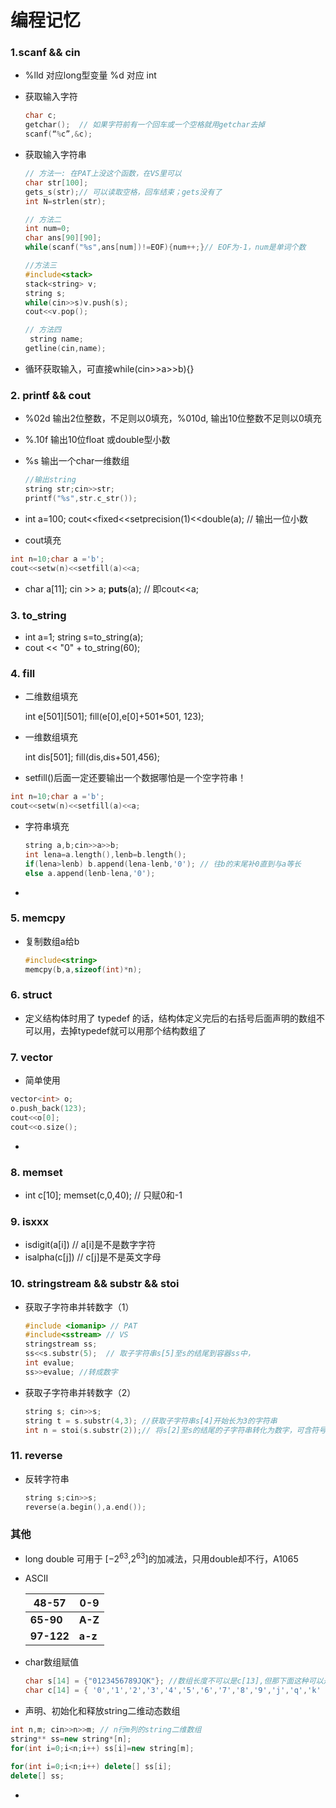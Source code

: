 # 编程记忆

### 1.scanf && cin

* %lld 对应long型变量         %d 对应 int

* 获取输入字符

  ```C++
  char c;
  getchar();  // 如果字符前有一个回车或一个空格就用getchar去掉
  scanf(“%c”,&c);
  ```

* 获取输入字符串

  ```c++
  // 方法一: 在PAT上没这个函数，在VS里可以
  char str[100];
  gets_s(str);// 可以读取空格，回车结束；gets没有了
  int N=strlen(str);
  
  // 方法二
  int num=0;
  char ans[90][90];
  while(scanf("%s",ans[num])!=EOF){num++;}// EOF为-1，num是单词个数
  
  //方法三
  #include<stack>
  stack<string> v;
  string s;
  while(cin>>s)v.push(s);
  cout<<v.pop();
  
  // 方法四
   string name;
  getline(cin,name);
  ```

* 循环获取输入，可直接while(cin>>a>>b){}

### 2. printf && cout

* %02d 输出2位整数，不足则以0填充，%010d, 输出10位整数不足则以0填充

* %.10f 输出10位float 或double型小数

* %s  输出一个char一维数组

  ```c++
  //输出string
  string str;cin>>str;
  printf("%s",str.c_str());
  ```

* int a=100; cout<<fixed<<setprecision(1)<<double(a); // 输出一位小数

* cout填充

```c++
int n=10;char a ='b';
cout<<setw(n)<<setfill(a)<<a;
```

* char a[11];  cin >> a;   **puts**(a);  // 即cout<<a;

### 3. to_string

* int a=1; string s=to_string(a);
* cout << "0" + to_string(60);

### 4. fill

* 二维数组填充 

  int e\[501][501]; fill(e[0],e[0]+501*501, 123);

* 一维数组填充

  int dis[501]; fill(dis,dis+501,456);
  
* setfill()后面一定还要输出一个数据哪怕是一个空字符串！

```C++
int n=10;char a ='b';
cout<<setw(n)<<setfill(a)<<a;
```

* 字符串填充

  ```c++
  string a,b;cin>>a>>b;
  int lena=a.length(),lenb=b.length();
  if(lena>lenb) b.append(lena-lenb,'0'); // 往b的末尾补0直到与a等长
  else a.append(lenb-lena,'0');
  ```

* 

### 5. memcpy

* 复制数组a给b

  ```C++
  #include<string>
  memcpy(b,a,sizeof(int)*n);
  ```

### 6. struct

* 定义结构体时用了 typedef 的话，结构体定义完后的右括号后面声明的数组不可以用，去掉typedef就可以用那个结构数组了

### 7. vector

* 简单使用

```C++
vector<int> o;
o.push_back(123);
cout<<o[0];
cout<<o.size();
```

* 

### 8. memset

* int c[10]; memset(c,0,40); // 只赋0和-1

### 9. isxxx

* isdigit(a[i])   //  a[i]是不是数字字符
* isalpha(c[j])  // c[j]是不是英文字母

### 10. stringstream  && substr  && stoi

* 获取子字符串并转数字（1）

  ```C++
  #include <iomanip> // PAT
  #include<sstream> // VS
  stringstream ss;
  ss<<s.substr(5);  // 取子字符串s[5]至s的结尾到容器ss中，
  int evalue;
  ss>>evalue; //转成数字
  ```

* 获取子字符串并转数字（2）

  ```c++
  string s; cin>>s;
  string t = s.substr(4,3); //获取子字符串s[4]开始长为3的字符串
  int n = stoi(s.substr(2));// 将s[2]至s的结尾的子字符串转化为数字，可含符号
  ```

### 11. reverse

* 反转字符串

  ```c++
  string s;cin>>s;
  reverse(a.begin(),a.end());
  ```

  

### 其他

* long double 可用于 [−2<sup>63</sup>,2<sup>63</sup>]的加减法，只用double却不行，A1065

* ASCII 

  | **48-57**  | **0-9** |
  | ---------- | ------- |
  | **65-90**  | **A-Z** |
  | **97-122** | **a-z** |

* char数组赋值

  ```c++
  char s[14] = {"0123456789JQK"}; //数组长度不可以是c[13],但那下面这种可以是c[13]
  char c[14] = { '0','1','2','3','4','5','6','7','8','9','j','q','k' };
  ```

* 声明、初始化和释放string二维动态数组

```c++
int n,m; cin>>n>>m; // n行m列的string二维数组
string** ss=new string*[n];
for(int i=0;i<n;i++) ss[i]=new string[m];

for(int i=0;i<n;i++) delete[] ss[i];
delete[] ss;
```

* 